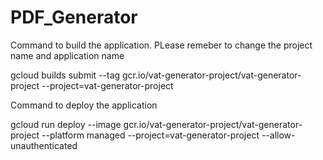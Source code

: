 # PDF_Generator

Command to build the application. PLease remeber to change the project name and application name

gcloud builds submit --tag gcr.io/vat-generator-project/vat-generator-project  --project=vat-generator-project

Command to deploy the application

gcloud run deploy --image gcr.io/vat-generator-project/vat-generator-project --platform managed  --project=vat-generator-project --allow-unauthenticated
